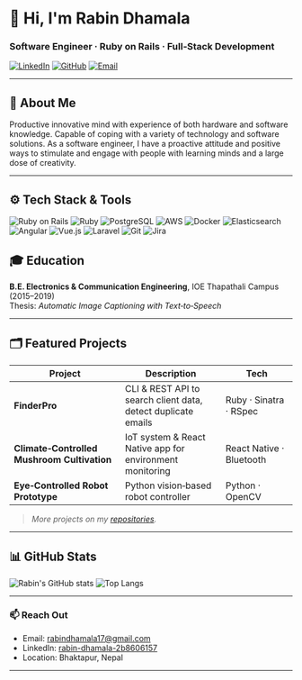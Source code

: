 # 👋 Hi, I'm **Rabin Dhamala**

### Software Engineer · Ruby on Rails · Full‑Stack Development

[![LinkedIn](https://img.shields.io/badge/LinkedIn-0077B5?logo=linkedin&logoColor=white)](https://www.linkedin.com/in/rabin-dhamala-2b8606157/)
[![GitHub](https://img.shields.io/badge/GitHub-181717?logo=github&logoColor=white)](https://github.com/RabinDhamala)
[![Email](https://img.shields.io/badge/Email-D14836?logo=gmail&logoColor=white)](mailto:rabindhamala17@gmail.com)

---

## 🧩 About Me
Productive innovative mind with experience of both hardware and software knowledge. Capable of coping with a variety of technology and software solutions. As a software engineer, I have a proactive attitude and positive ways to stimulate and engage with people with learning minds and a large dose of creativity.

---

## ⚙️ Tech Stack & Tools
![Ruby on Rails](https://img.shields.io/badge/Ruby_on_Rails-CC0000?logo=ruby-on-rails&logoColor=white)
![Ruby](https://img.shields.io/badge/Ruby-CC342D?logo=ruby&logoColor=white)
![PostgreSQL](https://img.shields.io/badge/PostgreSQL-336791?logo=postgresql&logoColor=white)
![AWS](https://img.shields.io/badge/AWS-232F3E?logo=amazon-aws&logoColor=white)
![Docker](https://img.shields.io/badge/Docker-2496ED?logo=docker&logoColor=white)
![Elasticsearch](https://img.shields.io/badge/Elasticsearch-005571?logo=elasticsearch&logoColor=white)
![Angular](https://img.shields.io/badge/Angular-DD0031?logo=angular&logoColor=white)
![Vue.js](https://img.shields.io/badge/Vue.js-4FC08D?logo=vue.js&logoColor=white)
![Laravel](https://img.shields.io/badge/Laravel-F55247?logo=laravel&logoColor=white)
![Git](https://img.shields.io/badge/Git-F05032?logo=git&logoColor=white)
![Jira](https://img.shields.io/badge/Jira-0052CC?logo=jira&logoColor=white)

## 🎓 Education
**B.E. Electronics & Communication Engineering**, IOE Thapathali Campus (2015–2019)  
Thesis: *Automatic Image Captioning with Text‑to‑Speech*

---

## 🗂️ Featured Projects
| Project | Description | Tech |
|---------|-------------|------|
| **FinderPro** | CLI & REST API to search client data, detect duplicate emails | Ruby · Sinatra · RSpec |
| **Climate‑Controlled Mushroom Cultivation** | IoT system & React Native app for environment monitoring | React Native · Bluetooth |
| **Eye‑Controlled Robot Prototype** | Python vision‑based robot controller | Python · OpenCV |

> *More projects on my [repositories](https://github.com/RabinDhamala?tab=repositories).*  

---

## 📊 GitHub Stats
![Rabin's GitHub stats](https://github-readme-stats.vercel.app/api?username=RabinDhamala&show_icons=true)
![Top Langs](https://github-readme-stats.vercel.app/api/top-langs/?username=RabinDhamala&layout=compact&hide=css,html)

---

### 📫 Reach Out
- Email: [rabindhamala17@gmail.com](mailto:rabindhamala17@gmail.com)
- LinkedIn: [rabin-dhamala-2b8606157](https://www.linkedin.com/in/rabin-dhamala-2b8606157/)
- Location: Bhaktapur, Nepal

---
